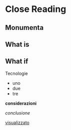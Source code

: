 # Close Reading

## Monumenta

## What is

## What if

Tecnologie
- uno
- due
- tre

**considerazioni**

_conclusione_

[visualizzato](http://www.google.it)
